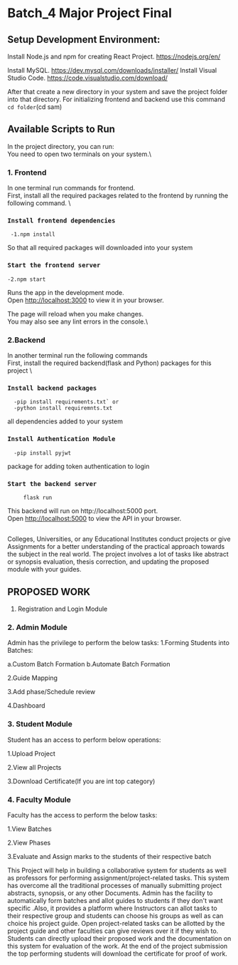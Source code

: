 # Batch_4 Major Project Final

## Setup Development Environment:
Install Node.js and npm for creating React Project.
     https://nodejs.org/en/

Install MySQL.
      https://dev.mysql.com/downloads/installer/
Install Visual Studio Code.
       https://code.visualstudio.com/download/

After that create a new directory in your system and save the project folder into that directory. For initializing frontend and backend use this command `cd folder`(cd sam) 

## Available Scripts to Run

In the project directory, you can run:\
You need to open two terminals on your system.\
### 1. Frontend
In one terminal run commands for frontend.\
First, install all the required packages related to the frontend by running the following command. \

### `Install frontend dependencies`
     -1.npm install 
So that all required packages will downloaded into your system
### `Start the frontend server`
    -2.npm start

Runs the app in the development mode.\
Open [http://localhost:3000](http://localhost:3000) to view it in your browser.

The page will reload when you make changes.\
You may also see any lint errors in the console.\



### 2.Backend
In another terminal run the following commands \
First, install the required backend(flask and Python) packages for this project \

### `Install backend packages`
      -pip install requirements.txt` or 
      -python install requiremnts.txt
all dependencies added to your system
### `Install Authentication Module`
      -pip install pyjwt
package for adding token authentication to login

### `Start the backend server`
         flask run
This backend will run on http://localhost:5000 port.\
Open [http://localhost:5000](http://localhost:5000) to view the API in your browser.


##

Colleges, Universities, or any Educational Institutes conduct projects or give Assignments for a better understanding of the practical approach towards the subject in the real world. The project involves a lot of tasks like abstract or synopsis evaluation, thesis correction, and updating the proposed module with your guides.



## PROPOSED WORK


1. Registration and Login Module

### 2. Admin Module
Admin has the privilege to perform the below tasks:
1.Forming Students into Batches:

   a.Custom Batch Formation
   b.Automate Batch Formation

2.Guide Mapping

3.Add phase/Schedule review

4.Dashboard


   
   
### 3. Student Module
Student has an access to perform below operations:

1.Upload Project

2.View all Projects

3.Download Certificate(If you are int top category)

### 4. Faculty Module
Faculty has the access to perform the below tasks:

1.View Batches

2.View Phases

3.Evaluate and Assign marks to the students of their respective batch

This Project will help in building a collaborative system for students as well as professors for performing assignment/project-related tasks. This system has overcome all the traditional processes of manually submitting project abstracts, synopsis, or any other Documents. Admin has the facility to automatically form batches and allot guides to students if they don't want specific .Also, it provides a platform where Instructors can allot tasks to their respective group and students can choose his groups as well as can choice his project guide. Open project-related tasks can be allotted by the project guide and other faculties can give reviews over it if they wish to. Students can directly upload their proposed work and the documentation on this system for evaluation of the work. At the end of the project submission the top performing students will download the certificate for proof of work.
